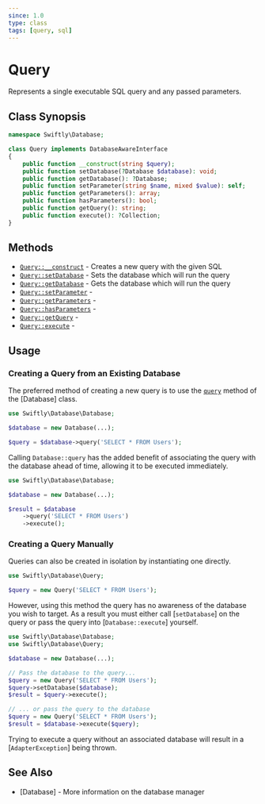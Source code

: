 ```yaml
---
since: 1.0
type: class
tags: [query, sql]
---
```

# Query

Represents a single executable SQL query and any passed parameters.

## Class Synopsis

```php
namespace Swiftly\Database;

class Query implements DatabaseAwareInterface
{
    public function __construct(string $query);
    public function setDatabase(?Database $database): void;
    public function getDatabase(): ?Database;
    public function setParameter(string $name, mixed $value): self;
    public function getParameters(): array;
    public function hasParameters(): bool;
    public function getQuery(): string;
    public function execute(): ?Collection;
}
```

## Methods

* [`Query::__construct`](./construct.md) - Creates a new query with the given SQL
* [`Query::setDatabase`](./setDatabase.md) - Sets the database which will run the query
* [`Query::getDatabase`](./getDatabase.md) - Gets the database which will run the query
* [`Query::setParameter`](./setParameter.md) - 
* [`Query::getParameters`](./getParameters.md) - 
* [`Query::hasParameters`](./hasParameters.md) - 
* [`Query::getQuery`](./getQuery.md) - 
* [`Query::execute`](./execute.md) - 

## Usage
### Creating a Query from an Existing Database

The preferred method of creating a new query is to use the [`query`]() method of
the [Database] class.

```php
use Swiftly\Database\Database;

$database = new Database(...);

$query = $database->query('SELECT * FROM Users');
```

Calling `Database::query` has the added benefit of associating the query with
the database ahead of time, allowing it to be executed immediately.

```php
use Swiftly\Database\Database;

$database = new Database(...);

$result = $database
    ->query('SELECT * FROM Users')
    ->execute();
```

### Creating a Query Manually

Queries can also be created in isolation by instantiating one directly.

```php
use Swiftly\Database\Query;

$query = new Query('SELECT * FROM Users');
```

However, using this method the query has no awareness of the database you wish 
to target. As a result you must either call [`setDatabase`] on the query or pass
the query into [`Database::execute`] yourself.

```php
use Swiftly\Database\Database;
use Swiftly\Database\Query;

$database = new Database(...);

// Pass the database to the query...
$query = new Query('SELECT * FROM Users');
$query->setDatabase($database);
$result = $query->execute();

// ... or pass the query to the database
$query = new Query('SELECT * FROM Users');
$result = $database->execute($query);
```

Trying to execute a query without an associated database will result in a
[`AdapterException`] being thrown.

## See Also

* [Database] - More information on the database manager